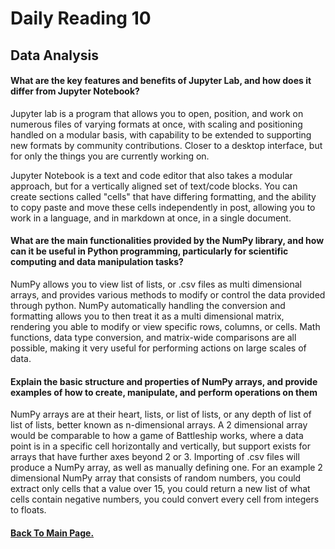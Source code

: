 # Daily Reading 10

## Data Analysis

#### What are the key features and benefits of Jupyter Lab, and how does it differ from Jupyter Notebook?

Jupyter lab is a program that allows you to open, position, and work on numerous files of varying formats at once, with scaling and positioning handled on a modular basis, with capability to be extended to supporting new formats by community contributions. Closer to a desktop interface, but for only the things you are currently working on.

Jupyter Notebook is a text and code editor that also takes a modular approach, but for a vertically aligned set of text/code blocks. You can create sections called "cells" that have differing formatting, and the ability to copy paste and move these cells independently in post, allowing you to work in a language, and in markdown at once, in a single document.

#### What are the main functionalities provided by the NumPy library, and how can it be useful in Python programming, particularly for scientific computing and data manipulation tasks?

NumPy allows you to view list of lists, or .csv files as multi dimensional arrays, and provides various methods to modify or control the data provided through python. NumPy automatically handling the conversion and formatting allows you to then treat it as a multi dimensional matrix, rendering you able to modify or view specific rows, columns, or cells. Math functions, data type conversion, and matrix-wide comparisons are all possible, making it very useful for performing actions on large scales of data.

#### Explain the basic structure and properties of NumPy arrays, and provide examples of how to create, manipulate, and perform operations on them

NumPy arrays are at their heart, lists, or list of lists, or any depth of list of list of lists, better known as n-dimensional arrays. A 2 dimensional array would be comparable to how a game of Battleship works, where a data point is in a specific cell horizontally and vertically, but support exists for arrays that have further axes beyond 2 or 3. Importing of .csv files will produce a NumPy array, as well as manually defining one. For an example 2 dimensional NumPy array that consists of random numbers, you could extract only cells that a value over 15, you could return a new list of what cells contain negative numbers, you could convert every cell from integers to floats.

#### [Back To Main Page.](https://colorinvert.github.io/reading-notes/)
